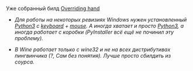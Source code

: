 Уже собранный билд [Overriding hand](https://github.com/DraSolace/Overriding-Handv1.1)

* *Для работы на некоторых ревизиях Windows нужен установленный [Python3](https://www.python.org/downloads/release/python-3114/) с [keyboard](https://github.com/boppreh/keyboard) + [mouse](https://github.com/boppreh/mouse). А иногда хватает и просто [Python3](https://www.python.org/downloads/release/python-3114/), а иногда работает с коробки (PyInstaller всё ещё не починил эту проблему).* 

* *В Wine работает только с wine32 и не на всех дистрибутивах пингвинчика (?, Сам без понятия). Лучше просто сбилдить из соурса.* 
